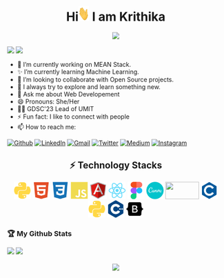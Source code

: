 <h1 align="center">Hi<img src="https://raw.githubusercontent.com/ABSphreak/ABSphreak/master/gifs/Hi.gif" height="35px" width="25px"> I am Krithika</h1>
<p align="center">
  <a href="https://github.com/DenverCoder1/readme-typing-svg"><img src="https://readme-typing-svg.herokuapp.com?color=DFB4FE&center=true&lines=Open+source+Enthusiast;Front-End+Web+Developer;Designer&center=true&width=380&height=55"></a></p>
<p align="center">
<p align="left"><img src="https://visitor-badge.laobi.icu/badge?page_id=krithika2411.krithika2411"> <img src="https://img.shields.io/github/followers/krithika2411?tab=followers)](https://github.com/krithika2411">
</p>

- 🔭 I’m currently working on MEAN Stack.
- ✨ I’m currently learning Machine Learning.
- 👯 I’m looking to collaborate with Open Source projects.
- 🤩 I always try to explore and learn something new.
- 💬 Ask me about Web Developement
- 😄 Pronouns: She/Her
- 👩‍💻 GDSC'23 Lead of UMIT
- ⚡ Fun fact: I like to connect with people
- 📫 How to reach me: 
<p>
  <a href="https://github.com/krithika2411" target="_blank"><img alt="Github" src="https://img.shields.io/badge/GitHub-%2312100E.svg?&style=for-the-badge&logo=Github&logoColor=white" /></a> 
  <a href="https://www.linkedin.com/in/krithika-saravanan7/" target="_blank"><img alt="LinkedIn" src="https://img.shields.io/badge/linkedin-%230077B5.svg?&style=for-the-badge&logo=linkedin&logoColor=white" /></a> 
  <a href="mailto:krithisarva7@gmail.com" target="_blank"><img alt="Gmail" src="https://img.shields.io/badge/Gmail-D14836?style=for-the-badge&logo=gmail&logoColor=white" /></a> 
  <a href="https://twitter.com/Krithikaa_18" target="_blank"><img alt="Twitter" src="https://img.shields.io/badge/twitter-%231DA1F2.svg?&style=for-the-badge&logo=twitter&logoColor=white" /></a> 
  <a href="https://medium.com/@krithisarva7" target="_blank"><img alt="Medium" src="https://img.shields.io/badge/medium-%2312100E.svg?&style=for-the-badge&logo=medium&logoColor=white" /></a>
  <a href="https://www.instagram.com/krithi_ka18/?hl=en" target="_blank"><img alt="Instagram" src="https://img.shields.io/badge/Instagram-E4405F?style=for-the-badge&logo=instagram&logoColor=white" /></a>
</p>

<h2 align="center"> ⚡️ Technology Stacks </h2>
                  
<p align="center">
<code><img height="40" src="https://github.com/devicons/devicon/blob/master/icons/python/python-plain.svg"></code>
<code><img height="40" src="https://github.com/devicons/devicon/blob/master/icons/html5/html5-plain.svg"></code>
<code><img height="40" src="https://github.com/devicons/devicon/blob/master/icons/css3/css3-plain.svg"></code>
<code><img height="40" src="https://github.com/devicons/devicon/blob/master/icons/javascript/javascript-plain.svg"></code>
<code><img height="40" src=https://github.com/devicons/devicon/blob/master/icons/angularjs/angularjs-original.svg></code>
<code><img height="40" src="https://github.com/devicons/devicon/blob/master/icons/react/react-original.svg"></code>
<code><img height="40" src="https://github.com/devicons/devicon/blob/master/icons/figma/figma-original.svg"></code>
  <code><img height="40" src="https://github.com/devicons/devicon/blob/master/icons/canva/canva-original.svg"></code>
<code><img height="40", width="78" src="https://img.shields.io/badge/firebase-ffca28?style=for-the-badge&logo=firebase&logoColor=black"></code>
<code><img height="40" src="https://github.com/devicons/devicon/blob/master/icons/c/c-plain.svg"></code>
<code><img height="40" src="https://github.com/devicons/devicon/blob/master/icons/python/python-plain.svg"></code>
<code><img height="40" src="https://github.com/devicons/devicon/blob/master/icons/cplusplus/cplusplus-plain.svg"></code>
<code><img height="40" src="https://github.com/devicons/devicon/blob/master/icons/bootstrap/bootstrap-plain.svg"></code>
 
</p>


### :trophy: My Github Stats
<div align="left">
  <img width="46.5%" src="https://github-readme-stats.vercel.app/api?username=krithika2411&&show_icons=true&theme=tokyonight">
  <img width="46.5%" src="https://github-readme-streak-stats.herokuapp.com?user=krithika2411&show_icons=true&theme=tokyonight&fire=DD2727">
</div>
</br>
<div align="center"> 
  <img align="center" src="https://github-readme-activity-graph.vercel.app/graph?username=krithika2411&theme=dracula">
</div>
</br>
<div align="center">
<!--  [![Ashutosh's github activity graph](https://github-readme-activity-graph.vercel.app/graph?username=Ashutosh00710&theme=dracula)](https://github.com/ashutosh00710/github-readme-activity-graph)
   <img src="./asset/redical.svg" height=250 alt="graph"/>  -->
  
</div>

